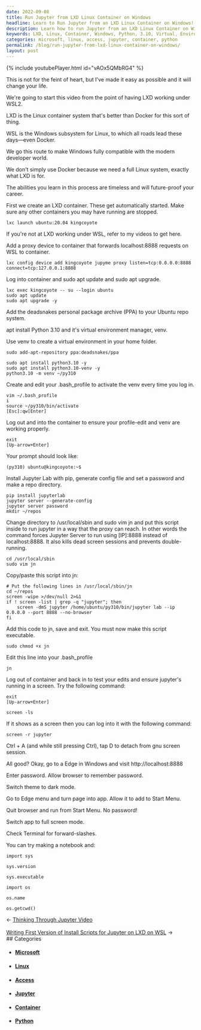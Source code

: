 ```yaml
---
date: 2022-09-08
title: Run Jupyter from LXD Linux Container on Windows
headline: Learn to Run Jupyter from an LXD Linux Container on Windows!
description: Learn how to run Jupyter from an LXD Linux Container on Windows with me! I walk you through setting up an LXD container, adding a proxy device, logging into the container, adding a Python 3.10 virtual environment, creating a .bash_profile to activate the venv, installing Jupyter Lab, creating a script to run Jupyter in a way that the proxy can reach, and finally setting up a browser window to access Jupyter.
keywords: LXD, Linux, Container, Windows, Python, 3.10, Virtual, Environment, .bash_profile, Activate, Venv, Jupyter, Lab, Script, Proxy, Browser, Access
categories: microsoft, linux, access, jupyter, container, python
permalink: /blog/run-jupyter-from-lxd-linux-container-on-windows/
layout: post
---
```



{% include youtubePlayer.html id="vAOx5QMbRG4" %}

This is not for the feint of heart, but I've made it easy as possible and it will change your life.

We're going to start this video from the point of having LXD working under WSL2.

LXD is the Linux container system that's better than Docker for this sort of thing.

WSL is the Windows subsystem for Linux, to which all roads lead these days—even Docker.

We go this route to make Windows fully compatible with the modern developer world.

We don't simply use Docker because we need a full Linux system, exactly what LXD is for.

The abilities you learn in this process are timeless and will future-proof your career.

First we create an LXD container. These get automatically started. Make sure
any other containers you may have running are stopped.

    lxc launch ubuntu:20.04 kingcoyote

If you're not at LXD working under WSL, refer to my videos to get here.

Add a proxy device to container that forwards localhost:8888 requests on WSL to
container.

    lxc config device add kingcoyote jupyme proxy listen=tcp:0.0.0.0:8888 connect=tcp:127.0.0.1:8888

Log into container and sudo apt update and sudo apt upgrade.

    lxc exec kingcoyote -- su --login ubuntu
    sudo apt update
    sudo apt upgrade -y

Add the deadsnakes personal package archive (PPA) to your Ubuntu repo system.

apt install Python 3.10 and it's virtual environment manager, venv.

Use venv to create a virtual environment in your home folder.

    sudo add-apt-repository ppa:deadsnakes/ppa

    sudo apt install python3.10 -y
    sudo apt install python3.10-venv -y
    python3.10 -m venv ~/py310

Create and edit your .bash_profile to activate the venv every time you log in.

    vim ~/.bash_profile
    i
    source ~/py310/bin/activate
    [Esc]:qw[Enter]

Log out and into the container to ensure your profile-edit and venv are working
properly.

    exit
    [Up-arrow+Enter]

Your prompt should look like:

    (py310) ubuntu@kingcoyote:~$

Install Jupyter Lab with pip, generate config file and set a password and make
a repo directory.

    pip install jupyterlab
    jupyter server --generate-config
    jupyter server password
    mkdir ~/repos

Change directory to /usr/local/sbin and sudo vim jn and put this script inside
to run jupyter in a way that the proxy can reach. In other words the command
forces Jupyter Server to run using [IP]:8888 instead of localhost:8888. It also
kills dead screen sessions and prevents double-running.

    cd /usr/local/sbin
    sudo vim jn

Copy/paste this script into jn:

    # Put the following lines in /usr/local/sbin/jn
    cd ~/repos
    screen -wipe >/dev/null 2>&1
    if ! screen -list | grep -q "jupyter"; then
        screen -dmS jupyter /home/ubuntu/py310/bin/jupyter lab --ip 0.0.0.0 --port 8888 --no-browser
    fi

Add this code to jn, save and exit. You must now make this script executable.

    sudo chmod +x jn

Edit this line into your .bash_profile

    jn

Log out of container and back in to test your edits and ensure jupyter's
running in a screen. Try the following command:

    exit
    [Up-arrow+Enter]

    screen -ls

If it shows as a screen then you can log into it with the following command:

    screen -r jupyter

Ctrl + A (and while still pressing Ctrl), tap D to detach from gnu screen
session.

All good? Okay, go to a Edge in Windows and visit http://localhost:8888

Enter password. Allow browser to remember password.

Switch theme to dark mode.

Go to Edge menu and turn page into app. Allow it to add to Start Menu.

Quit browser and run from Start Menu. No password!

Switch app to full screen mode.

Check Terminal for forward-slashes.

You can try making a notebook and:

    import sys

    sys.version

    sys.executable

    import os

    os.name

    os.getcwd()


<div class="arrow-links"><div class="post-nav-prev"><span class="arrow">&larr;&nbsp;</span><a href="/blog/thinking-through-jupyter-video/">Thinking Through Jupyter Video</a></div> &nbsp; <div class="post-nav-next"><a href="/blog/writing-first-version-of-install-scripts-for-jupyter-on-lxd-on-wsl/">Writing First Version of Install Scripts for Jupyter on LXD on WSL</a><span class="arrow">&nbsp;&rarr;</span></div></div>
## Categories

<ul>
<li><h4><a href='/microsoft/'>Microsoft</a></h4></li>
<li><h4><a href='/linux/'>Linux</a></h4></li>
<li><h4><a href='/access/'>Access</a></h4></li>
<li><h4><a href='/jupyter/'>Jupyter</a></h4></li>
<li><h4><a href='/container/'>Container</a></h4></li>
<li><h4><a href='/python/'>Python</a></h4></li></ul>